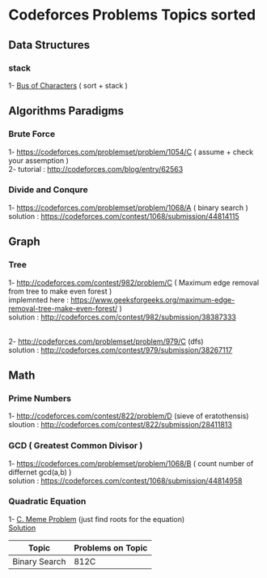 # Codeforces Problems Topics sorted

## Data Structures

### stack
1- [Bus of Characters](http://codeforces.com/contest/982/problem/B) ( sort + stack )<br>
## Algorithms Paradigms
### Brute Force
1- https://codeforces.com/problemset/problem/1054/C ( assume + check your assemption )<br>
2- tutorial : http://codeforces.com/blog/entry/62563<br>

### Divide and Conqure
1- https://codeforces.com/problemset/problem/1068/A ( binary search )<br>
solution : https://codeforces.com/contest/1068/submission/44814115

## Graph

### Tree 
1- http://codeforces.com/contest/982/problem/C ( Maximum edge removal from tree to make even forest ) <br> 
implemnted here : https://www.geeksforgeeks.org/maximum-edge-removal-tree-make-even-forest/ )<br>
solution : http://codeforces.com/contest/982/submission/38387333 <br><br>

2- http://codeforces.com/problemset/problem/979/C (dfs) <br>
solution : http://codeforces.com/contest/979/submission/38267117 <br>

## Math

### Prime Numbers
1- http://codeforces.com/contest/822/problem/D (sieve of eratothensis) <br>
sloution : http://codeforces.com/contest/822/submission/28411813

### GCD ( Greatest Common Divisor )
1- https://codeforces.com/problemset/problem/1068/B ( count number of differnet gcd(a,b) )<br>
solution : https://codeforces.com/contest/1068/submission/44814958<br>

### Quadratic Equation
1- [C. Meme Problem](https://codeforces.com/problemset/problem/1076/C) (just find roots for the equation)<br> 
[Solution](https://codeforces.com/contest/1076/submission/45623727)<br>


| Topic | Problems on Topic |
| ----- | --- |
| Binary Search | 812C |

